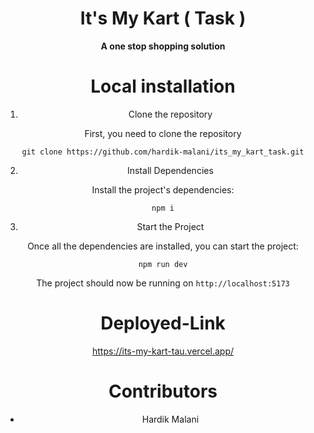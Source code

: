 <div align="center">
  <h1>It's My Kart ( Task )</h1>
  <p>
    <strong>A one stop shopping solution</strong>
  </p>

# Local installation

1. Clone the repository

First, you need to clone the repository

```
git clone https://github.com/hardik-malani/its_my_kart_task.git
```

2. Install Dependencies

Install the project's dependencies:

```
npm i
```

3. Start the Project

Once all the dependencies are installed, you can start the project:

```
npm run dev
```

The project should now be running on `http://localhost:5173`

# Deployed-Link

https://its-my-kart-tau.vercel.app/

# Contributors

* Hardik Malani
